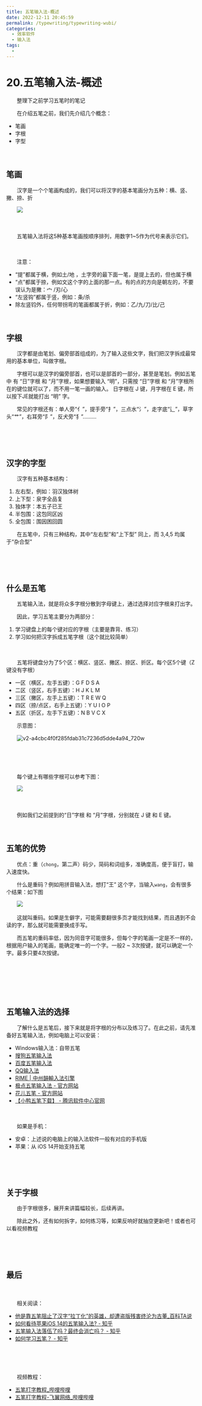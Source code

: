 ```yaml
---
title: 五笔输入法-概述
date: 2022-12-11 20:45:59
permalink: /typewriting/typewriting-wubi/
categories:
  - 效率软件
  - 输入法
tags:
  - 
---
```


# 20.五笔输入法-概述

　　整理下之前学习五笔时的笔记

<!-- more -->

　　在介绍五笔之前，我们先介绍几个概念：

* 笔画
* 字根
* 字型

　　‍

## 笔画

　　汉字是一个个笔画构成的，我们可以将汉字的基本笔画分为五种：横、竖、撇、捺、折

　　![](https://image.peterjxl.com/blog/image-20240113145105-9zgmnlj.png)

　　‍

　　五笔输入法将这5种基本笔画按顺序排列，用数字1~5作为代号来表示它们。

　　‍

　　注意：

* “提”都属于横，例如土/地 ，土字旁的最下面一笔，是提上去的，但也属于横
* “点”都属于捺，例如文这个字的上面的那一点。有的点的方向是朝左的，不要误认为是撇：宀 /刃/心
* “左竖钩”都属于竖，例如：条/杀
* 除左竖钧外，任何带拐弯的笔画都属于折，例如：乙/九/刀/比/己

　　‍

## 字根

　　汉字都是由笔划、偏旁部首组成的，为了输入这些文字，我们把汉字拆成最常用的基本单位，叫做字根。

　　字根可以是汉字的偏旁部首，也可以是部首的一部分，甚至是笔划。例如五笔中 有 “日”字根  和 “月”字根，如果想要输入 “明”，只需按  “日”字根  和 “月”字根所在的键位就可以了，而不用一笔一画的输入。 日字根在 J 键，月字根在 E 键，所以按下JE就能打出 “明” 字。

　　常见的字根还有：单人旁“亻”，提手旁“扌”，三点水“氵”，走字底“辶”，草字头“艹”，右耳旁“阝”，反犬旁“犭”.........

　　‍

　　‍

## 汉字的字型

　　汉字有五种基本结构：

1. 左右型，例如：羽汉独体树
2. 上下型：泉字全品复
3. 独体字：本五子已王
4. 半包围：这包同区凶
5. 全包围：围因困回圆

　　在五笔中，只有三种结构，其中“左右型”和“上下型” 同上，而 3,4,5 均属于“杂合型”

　　‍

　　‍

## 什么是五笔

　　五笔输入法，就是将众多字根分散到字母键上，通过选择对应字根来打出字。

　　因此，学习五笔主要分为两部分：

1. 学习键盘上的每个键对应的字根（主要是靠背、练习）
2. 学习如何把汉字拆成五笔字根（这个就比较简单）

　　‍

　　五笔将键盘分为了5个区：横区、竖区、撇区、捺区、折区。每个区5个键（Z键没有字根）

* 一区（横区，左手五键）：G   F   D  S    A
* 二区（竖区，右手五键）：H   J    K   L   M
* 三区（撇区，左手上五键）：T   R   E   W   Q
* 四区（捺/点区，右手上五键）：Y   U   I   O    P
* 五区（折区，左手下五键）：N   B   V   C   X

　　示意图：

　　![v2-a4cbc4f0f285fdab31c7236d5dde4a94_720w](https://image.peterjxl.com/blog/v2-a4cbc4f0f285fdab31c7236d5dde4a94_720w-20240113164529-np2rgyx.jpg)

　　‍

　　‍

　　每个键上有哪些字根可以参考下图：

　　![](https://image.peterjxl.com/blog/image-20240113152607-0hrfzn5.png)

　　‍

　　例如我们之前提到的“日”字根  和 “月”字根，分别就在 J 键 和 E 键。

　　‍

## 五笔的优势

　　优点：重（`chong`，第二声）码少，简码和词组多，准确度高，便于盲打，输入速度快。

　　什么是重码？例如用拼音输入法，想打“王” 这个字，当输入`wang`，会有很多个结果：如下图

　　![](https://image.peterjxl.com/blog/image-20240113155835-70qrsy2.png)

　　这就叫重码。如果是生僻字，可能需要翻很多页才能找到结果，而且遇到不会读的字，那么就可能需要换成手写。

　　而五笔的重码率低，因为同音字可能很多，但每个字的笔画一定是不一样的，根据用户输入的笔画，能确定唯一的一个字。一般2 ~ 3次按键，就可以确定一个字。最多只要4次按键。

　　‍

　　‍

　　‍

## 五笔输入法的选择

　　了解什么是五笔后，接下来就是将字根的分布以及练习了。在此之前，请先准备好五笔输入法，例如电脑上可以安装：

* Windows输入法：自带五笔
* [搜狗五笔输入法](http://wubi.sogou.com/)
* [百度五笔输入法](https://shurufa.baidu.com/wubi/)
* [QQ输入法](http://qq.pinyin.cn/wubi/)
* [RIME | 中州韻輸入法引擎](https://rime.im/)
* [极点五笔输入法 - 官方网站](http://www.freewb.org/)
* [花儿五笔 - 官方网站](https://huar.flypy.com/)
* [【小鸭五笔下载】 - 腾讯软件中心官网](https://pc.qq.com/detail/1/detail_221.html)

　　‍

　　如果是手机：

* 安卓：上述说的电脑上的输入法软件一般有对应的手机版
* 苹果：从 iOS 14开始支持五笔

　　‍

　　‍

## 关于字根

　　由于字根很多，展开来讲篇幅较长，后续再讲。

　　除此之外，还有如何拆字，如何练习等，如果反响好就抽空更新吧！或者也可以看视频教程

　　‍

　　‍

## 最后

　　‍

　　相关阅读：

* [他是靠五笔阻止了汉字“拉丁化”的英雄，却遭盗版残害终沦为古董_百科TA说](https://baike.baidu.com/tashuo/browse/content?id=feb217783d5c35baa353beb8)
* [如何看待苹果iOS 14的五笔输入法? - 知乎](https://www.zhihu.com/question/403085462/answer/1339924405)
* [五笔输入法落伍了吗？最终会消亡吗？ - 知乎](https://www.zhihu.com/question/20339084/answer/1211799173)
* [如何学习五笔？ - 知乎](https://www.zhihu.com/question/19816777/answer/1054269608)

　　‍

　　‍

　　视频教程：

* [五笔打字教程_哔哩哔哩](https://www.bilibili.com/video/av16247261)
* [五笔打字教程-飞翼网络_哔哩哔哩](https://www.bilibili.com/video/av33884651/)

　　‍
